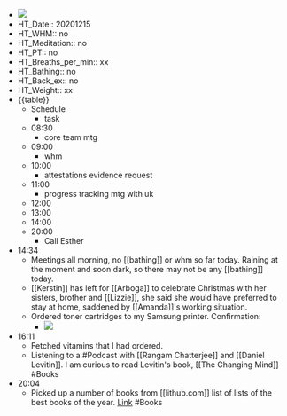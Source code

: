 - ![](https://firebasestorage.googleapis.com/v0/b/firescript-577a2.appspot.com/o/imgs%2Fapp%2FDavidsroam%2FVxiBjd1IMc.png?alt=media&token=87e7a81e-1157-4ef9-81c1-9fc1ed31acae)
- HT_Date:: 20201215
- HT_WHM:: no
- HT_Meditation:: no
- HT_PT:: no
- HT_Breaths_per_min:: xx 
- HT_Bathing:: no
- HT_Back_ex:: no
- HT_Weight:: xx
- {{table}} 
    - Schedule 
        - task
    - 08:30
        - core team mtg
    - 09:00
        - whm
    - 10:00 
        - attestations evidence request
    - 11:00
        - progress tracking mtg with uk 
    - 12:00
    - 13:00
    - 14:00 
    - 20:00
        - Call Esther
- 14:34
    - Meetings all morning, no [[bathing]] or whm so far today. Raining at the moment and soon dark, so there may not be any [[bathing]] today.
    - [[Kerstin]] has left for [[Arboga]] to celebrate Christmas with her sisters, brother and [[Lizzie]], she said she would have preferred to stay at home, saddened by [[Amanda]]'s working situation.
    - Ordered toner cartridges to my Samsung printer. Confirmation:
        - ![](https://firebasestorage.googleapis.com/v0/b/firescript-577a2.appspot.com/o/imgs%2Fapp%2FDavidsroam%2F9YlwQVYFVA.png?alt=media&token=b1c6c498-b990-41b1-997f-4a7a3f26f4c3)
- 16:11
    - Fetched vitamins that I had ordered.
    - Listening to a #Podcast with [[Rangam Chatterjee]] and [[Daniel Levitin]]. I am curious to read Levitin's book, [[The Changing Mind]] #Books
- 20:04
    - Picked up a number of books from [[lithub.com]] list of lists of the best books of the year. [Link](https://www.instapaper.com/read/1370264979) #Books
